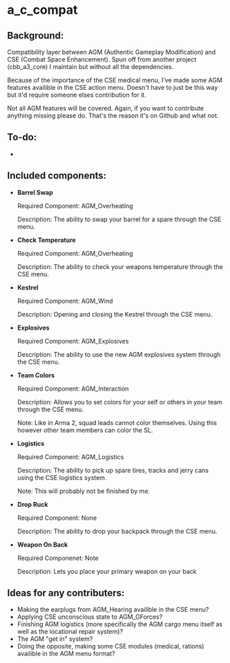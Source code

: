 a_c_compat
==========


Background:
---------------------------
Compatibility layer between AGM (Authentic Gameplay Modification) and CSE (Combat Space Enhancement). Spun off from another project (cbb_a3_core) I maintain but without all the dependencies.

Because of the importance of the CSE medical menu, I've made some AGM features availible in the CSE action menu. Doesn't have to just be this way but it'd require someone elses contribution for it.

Not all AGM features will be covered. Again, if you want to contribute anything missing please do. That's the reason it's on Github and what not.

To-do:
---------------------------

  - 

Included components:
---------------------------

  - **Barrel Swap**

    Required Component: AGM_Overheating

    Description: The ability to swap your barrel for a spare through the CSE menu.
    
  - **Check Temperature**

    Required Component: AGM_Overheating

    Description: The ability to check your weapons temperature through the CSE menu.

  - **Kestrel**

    Required Component: AGM_Wind

    Description: Opening and closing the Kestrel through the CSE menu.

  - **Explosives**

    Required Component: AGM_Explosives

    Description: The ability to use the new AGM explosives system through the CSE menu.
    
  - **Team Colors**

    Required Component: AGM_Interaction

    Description: Allows you to set colors for your self or others in your team through the CSE menu.
    
    Note: Like in Arma 2, squad leads cannot color themselves. Using this however other team members can color the SL.

  - **Logistics**

    Required Component: AGM_Logistics

    Description: The ability to pick up spare tires, tracks and jerry cans using the CSE logistics system.

    Note: This will probably not be finished by me.

  - **Drop Ruck**

    Required Component: None

    Description: The ability to drop your backpack through the CSE menu.
      
  - **Weapon On Back**

    Required Componenet: Note

    Description: Lets you place your primary weapon on your back

Ideas for any contributers:
---------------------------

  - Making the earplugs from AGM_Hearing availible in the CSE menu?
  - Applying CSE unconscious state to AGM_GForces?
  - Finishing AGM logistics (more specifically the AGM cargo menu itself as well as the locational repair system)?
  - The AGM "get in" system?
  - Doing the opposite, making some CSE modules (medical, rations) availible in the AGM menu format?
